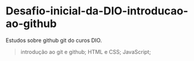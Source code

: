 # Desafio-inicial-da-DIO-introducao-ao-github
Estudos sobre github  git do curos DIO.
> introdução ao git e github;
> HTML e CSS;
> JavaScript;
